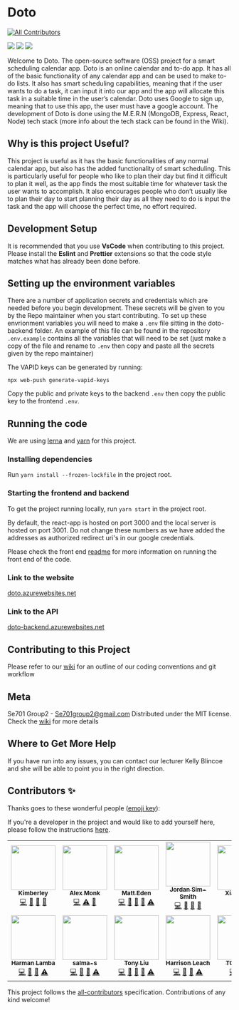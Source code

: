 # Doto
<!-- ALL-CONTRIBUTORS-BADGE:START - Do not remove or modify this section -->
[![All Contributors](https://img.shields.io/badge/all_contributors-12-orange.svg?style=flat-square)](#contributors-)
<!-- ALL-CONTRIBUTORS-BADGE:END -->

![](https://github.com/se701g2/Doto/workflows/doto-CI/badge.svg?event=push) 
![](https://github.com/se701g2/Doto/workflows/doto-backend-deploy/badge.svg?event=push) 
![](https://github.com/se701g2/Doto/workflows/doto-frontend-deploy/badge.svg?event=push)

Welcome to Doto. The open-source software (OSS) project for a smart scheduling calendar app. Doto is an online calendar and to-do app. It has all of the basic functionality of any calendar app and can be used to make to-do lists. It also has smart scheduling capabilities, meaning that if the user wants to do a task, it can input it into our app and the app will allocate this task in a suitable time in the user’s calendar. Doto uses Google to sign up, meaning that to use this app, the user must have a google account. The development of Doto is done using the M.E.R.N (MongoDB, Express, React, Node) tech stack (more info about the tech stack can be found in the Wiki).

## Why is this project Useful?
This project is useful as it has the basic functionalities of any normal calendar app, but also has the added functionality of smart scheduling. This is particularly useful for people who like to plan their day but find it difficult to plan it well, as the app finds the most suitable time for whatever task the user wants to accomplish. It also encourages people who don’t usually like to plan their day to start planning their day as all they need to do is input the task and the app will choose the perfect time, no effort required. 


## Development Setup
It is recommended that you use **VsCode** when contributing to this project. Please install the **Eslint** and **Prettier** extensions so that the code style matches what has already been done before.

## Setting up the environment variables 

There are a number of application secrets and credentials which are needed before you begin development. These secrets will be given to you by the Repo maintainer when you start contributing. To set up these envrionment variables you will need to make a `.env` file sitting in the doto-backend folder. An example of this file can be found in the repository `.env.example` contains all the variables that will need to be set (just make a copy of the file and rename to `.env` then copy and paste all the secrets given by the repo maintainer)

The VAPID keys can be generated by running:
```
npx web-push generate-vapid-keys
```
Copy the public and private keys to the backend `.env` then copy the public key to the frontend `.env`.

## Running the code
We are using [lerna](https://lerna.js.org/) and [yarn](https://yarnpkg.com/) for this project.

### Installing dependencies
Run `yarn install --frozen-lockfile` in the project root.

### Starting the frontend and backend
To get the project running locally, run `yarn start` in the project root.

By default, the react-app is hosted on port 3000 and the local server is hosted on port 3001. Do not change these numbers as we have added the addresses as authorized redirect uri's in our google credentials.

Please check the front end [readme](https://github.com/se701g2/Doto/blob/master/doto-frontend/README.md) for more information on running the front end of the code.

### Link to the website 
[doto.azurewebsites.net](https://doto.azurewebsites.net)

### Link to the API
[doto-backend.azurewebsites.net](https://doto-backend.azurewebsites.net)

## Contributing to this Project
Please refer to our [wiki](https://github.com/se701g2/Doto/wiki) for an outline of our coding conventions and git workflow

## Meta
Se701 Group2 - Se701group2@gmail.com
Distributed under the MIT license. Check the [wiki](https://github.com/se701g2/Doto/wiki/license) for more details

## Where to Get More Help
If you have run into any issues, you can contact our lecturer Kelly Blincoe and she will be able to point you in the right direction. 

## Contributors ✨

Thanks goes to these wonderful people ([emoji key](https://allcontributors.org/docs/en/emoji-key)):

If you're a developer in the project and would like to add yourself here, please follow the instructions [here](https://github.com/se701g2/Doto/wiki/All-Contributors-Bot).

<!-- ALL-CONTRIBUTORS-LIST:START - Do not remove or modify this section -->
<!-- prettier-ignore-start -->
<!-- markdownlint-disable -->
<table>
  <tr>
    <td align="center"><a href="https://github.com/KimberleyEvans-Parker"><img src="https://avatars2.githubusercontent.com/u/45865186?v=4" width="100px;" alt=""/><br /><sub><b>Kimberley</b></sub></a><br /><a href="https://github.com/se701g2/Doto/commits?author=KimberleyEvans-Parker" title="Code">💻</a> <a href="https://github.com/se701g2/Doto/pulls?q=is%3Apr+reviewed-by%3AKimberleyEvans-Parker" title="Reviewed Pull Requests">👀</a> <a href="#design-KimberleyEvans-Parker" title="Design">🎨</a> <a href="#ideas-KimberleyEvans-Parker" title="Ideas, Planning, & Feedback">🤔</a></td>
    <td align="center"><a href="https://github.com/AlexanderTheGrape"><img src="https://avatars0.githubusercontent.com/u/20546002?v=4" width="100px;" alt=""/><br /><sub><b>Alex Monk</b></sub></a><br /><a href="https://github.com/se701g2/Doto/commits?author=AlexanderTheGrape" title="Code">💻</a> <a href="https://github.com/se701g2/Doto/commits?author=AlexanderTheGrape" title="Tests">⚠️</a> <a href="https://github.com/se701g2/Doto/commits?author=AlexanderTheGrape" title="Documentation">📖</a></td>
    <td align="center"><a href="http://matteas.nz"><img src="https://avatars0.githubusercontent.com/u/45587386?v=4" width="100px;" alt=""/><br /><sub><b>Matt Eden</b></sub></a><br /><a href="https://github.com/se701g2/Doto/commits?author=Matteas-Eden" title="Code">💻</a> <a href="https://github.com/se701g2/Doto/pulls?q=is%3Apr+reviewed-by%3AMatteas-Eden" title="Reviewed Pull Requests">👀</a> <a href="#design-Matteas-Eden" title="Design">🎨</a> <a href="https://github.com/se701g2/Doto/commits?author=Matteas-Eden" title="Documentation">📖</a> <a href="https://github.com/se701g2/Doto/commits?author=Matteas-Eden" title="Tests">⚠️</a></td>
    <td align="center"><a href="https://jordan.sim-smith.co.nz"><img src="https://avatars3.githubusercontent.com/u/18223858?v=4" width="100px;" alt=""/><br /><sub><b>Jordan Sim-Smith</b></sub></a><br /><a href="https://github.com/se701g2/Doto/commits?author=jordansimsmith" title="Code">💻</a> <a href="https://github.com/se701g2/Doto/pulls?q=is%3Apr+reviewed-by%3Ajordansimsmith" title="Reviewed Pull Requests">👀</a> <a href="#design-jordansimsmith" title="Design">🎨</a> <a href="https://github.com/se701g2/Doto/commits?author=jordansimsmith" title="Documentation">📖</a></td>
    <td align="center"><a href="https://github.com/qibao0722"><img src="https://avatars3.githubusercontent.com/u/53366211?v=4" width="100px;" alt=""/><br /><sub><b>Xiaoji Sun</b></sub></a><br /><a href="https://github.com/se701g2/Doto/commits?author=qibao0722" title="Code">💻</a> <a href="#design-qibao0722" title="Design">🎨</a></td>
    <td align="center"><a href="http://PreetPatel.com"><img src="https://avatars1.githubusercontent.com/u/22407548?v=4" width="100px;" alt=""/><br /><sub><b>Preet Patel</b></sub></a><br /><a href="https://github.com/se701g2/Doto/commits?author=PreetPatel" title="Code">💻</a> <a href="https://github.com/se701g2/Doto/pulls?q=is%3Apr+reviewed-by%3APreetPatel" title="Reviewed Pull Requests">👀</a> <a href="#design-PreetPatel" title="Design">🎨</a> <a href="https://github.com/se701g2/Doto/commits?author=PreetPatel" title="Documentation">📖</a></td>
    <td align="center"><a href="https://github.com/EricPedrido"><img src="https://avatars1.githubusercontent.com/u/43208889?v=4" width="100px;" alt=""/><br /><sub><b>Eric Pedrido</b></sub></a><br /><a href="https://github.com/se701g2/Doto/commits?author=EricPedrido" title="Code">💻</a> <a href="https://github.com/se701g2/Doto/pulls?q=is%3Apr+reviewed-by%3AEricPedrido" title="Reviewed Pull Requests">👀</a> <a href="#design-EricPedrido" title="Design">🎨</a> <a href="https://github.com/se701g2/Doto/commits?author=EricPedrido" title="Tests">⚠️</a></td>
  </tr>
  <tr>
    <td align="center"><a href="https://github.com/harmanlamba"><img src="https://avatars1.githubusercontent.com/u/40023122?v=4" width="100px;" alt=""/><br /><sub><b>Harman Lamba</b></sub></a><br /><a href="https://github.com/se701g2/Doto/commits?author=harmanlamba" title="Code">💻</a> <a href="https://github.com/se701g2/Doto/pulls?q=is%3Apr+reviewed-by%3Aharmanlamba" title="Reviewed Pull Requests">👀</a> <a href="#design-harmanlamba" title="Design">🎨</a> <a href="https://github.com/se701g2/Doto/commits?author=harmanlamba" title="Tests">⚠️</a></td>
    <td align="center"><a href="https://github.com/salma-s"><img src="https://avatars0.githubusercontent.com/u/43306586?v=4" width="100px;" alt=""/><br /><sub><b>salma-s</b></sub></a><br /><a href="https://github.com/se701g2/Doto/commits?author=salma-s" title="Code">💻</a> <a href="https://github.com/se701g2/Doto/pulls?q=is%3Apr+reviewed-by%3Asalma-s" title="Reviewed Pull Requests">👀</a> <a href="#design-salma-s" title="Design">🎨</a> <a href="https://github.com/se701g2/Doto/commits?author=salma-s" title="Tests">⚠️</a></td>
    <td align="center"><a href="https://github.com/Minus20Five"><img src="https://avatars3.githubusercontent.com/u/20623467?v=4" width="100px;" alt=""/><br /><sub><b>Tony Liu</b></sub></a><br /><a href="https://github.com/se701g2/Doto/commits?author=Minus20Five" title="Code">💻</a> <a href="https://github.com/se701g2/Doto/pulls?q=is%3Apr+reviewed-by%3AMinus20Five" title="Reviewed Pull Requests">👀</a> <a href="#design-Minus20Five" title="Design">🎨</a> <a href="https://github.com/se701g2/Doto/commits?author=Minus20Five" title="Documentation">📖</a> <a href="https://github.com/se701g2/Doto/commits?author=Minus20Five" title="Tests">⚠️</a></td>
    <td align="center"><a href="https://harrisonleach1.github.io"><img src="https://avatars3.githubusercontent.com/u/44953072?v=4" width="100px;" alt=""/><br /><sub><b>Harrison Leach</b></sub></a><br /><a href="https://github.com/se701g2/Doto/commits?author=HarrisonLeach1" title="Code">💻</a> <a href="https://github.com/se701g2/Doto/pulls?q=is%3Apr+reviewed-by%3AHarrisonLeach1" title="Reviewed Pull Requests">👀</a> <a href="#design-HarrisonLeach1" title="Design">🎨</a> <a href="https://github.com/se701g2/Doto/commits?author=HarrisonLeach1" title="Tests">⚠️</a></td>
    <td align="center"><a href="https://github.com/TCHE614"><img src="https://avatars3.githubusercontent.com/u/48304096?v=4" width="100px;" alt=""/><br /><sub><b>TCHE614</b></sub></a><br /><a href="https://github.com/se701g2/Doto/commits?author=TCHE614" title="Code">💻</a> <a href="https://github.com/se701g2/Doto/pulls?q=is%3Apr+reviewed-by%3ATCHE614" title="Reviewed Pull Requests">👀</a> <a href="https://github.com/se701g2/Doto/commits?author=TCHE614" title="Documentation">📖</a></td>
    <td align="center"><a href="https://github.com/brianzhang310"><img src="https://avatars2.githubusercontent.com/u/43288000?v=4" width="100px;" alt=""/><br /><sub><b>brianzhang310</b></sub></a><br /><a href="https://github.com/se701g2/Doto/commits?author=brianzhang310" title="Code">💻</a> <a href="https://github.com/se701g2/Doto/pulls?q=is%3Apr+reviewed-by%3Abrianzhang310" title="Reviewed Pull Requests">👀</a> <a href="https://github.com/se701g2/Doto/commits?author=brianzhang310" title="Documentation">📖</a></td>
  </tr>
</table>

<!-- markdownlint-enable -->
<!-- prettier-ignore-end -->
<!-- ALL-CONTRIBUTORS-LIST:END -->

This project follows the [all-contributors](https://github.com/all-contributors/all-contributors) specification. Contributions of any kind welcome!